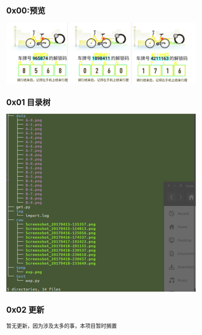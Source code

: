## 0x00:预览
 ![image](https://github.com/0x024/O2M/blob/master/temp/exp.png)

## 0x01 目录树
 ![image](https://github.com/0x024/O2M/blob/master/temp/tree.png)
 
 ## 0x02 更新
 暂无更新，因为涉及太多的事，本项目暂时搁置
